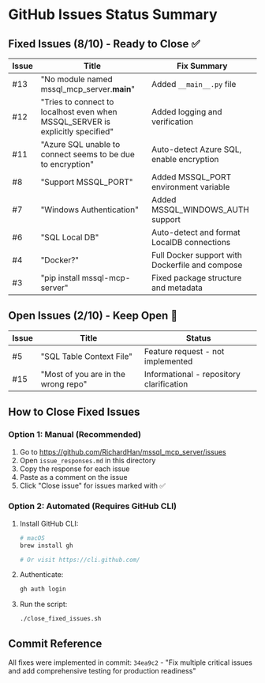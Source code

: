 # GitHub Issues Status Summary

## Fixed Issues (8/10) - Ready to Close ✅

| Issue | Title | Fix Summary |
|-------|-------|-------------|
| #13 | "No module named mssql_mcp_server.__main__" | Added `__main__.py` file |
| #12 | "Tries to connect to localhost even when MSSQL_SERVER is explicitly specified" | Added logging and verification |
| #11 | "Azure SQL unable to connect seems to be due to encryption" | Auto-detect Azure SQL, enable encryption |
| #8 | "Support MSSQL_PORT" | Added MSSQL_PORT environment variable |
| #7 | "Windows Authentication" | Added MSSQL_WINDOWS_AUTH support |
| #6 | "SQL Local DB" | Auto-detect and format LocalDB connections |
| #4 | "Docker?" | Full Docker support with Dockerfile and compose |
| #3 | "pip install mssql-mcp-server" | Fixed package structure and metadata |

## Open Issues (2/10) - Keep Open 📂

| Issue | Title | Status |
|-------|-------|--------|
| #5 | "SQL Table Context File" | Feature request - not implemented |
| #15 | "Most of you are in the wrong repo" | Informational - repository clarification |

## How to Close Fixed Issues

### Option 1: Manual (Recommended)
1. Go to https://github.com/RichardHan/mssql_mcp_server/issues
2. Open `issue_responses.md` in this directory
3. Copy the response for each issue
4. Paste as a comment on the issue
5. Click "Close issue" for issues marked with ✅

### Option 2: Automated (Requires GitHub CLI)
1. Install GitHub CLI:
   ```bash
   # macOS
   brew install gh
   
   # Or visit https://cli.github.com/
   ```

2. Authenticate:
   ```bash
   gh auth login
   ```

3. Run the script:
   ```bash
   ./close_fixed_issues.sh
   ```

## Commit Reference
All fixes were implemented in commit: `34ea9c2` - "Fix multiple critical issues and add comprehensive testing for production readiness"